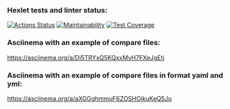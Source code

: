 ### Hexlet tests and linter status:
[![Actions Status](https://github.com/FredNo94/fullstack-javascript-project-46/actions/workflows/hexlet-check.yml/badge.svg)](https://github.com/FredNo94/fullstack-javascript-project-46/actions)
[![Maintainability](https://api.codeclimate.com/v1/badges/be725dfdfbcca97a7777/maintainability)](https://codeclimate.com/github/FredNo94/fullstack-javascript-project-46/maintainability)
[![Test Coverage](https://api.codeclimate.com/v1/badges/be725dfdfbcca97a7777/test_coverage)](https://codeclimate.com/github/FredNo94/fullstack-javascript-project-46/test_coverage)

### Asciinema with an example of compare files:
https://asciinema.org/a/Di5TRYxQ5KQxxMvH7FXeJgEtj

### Asciinema with an example of compare files in format yaml and yml:
https://asciinema.org/a/aXGGghmmuF6ZOSHOikuKeQ5Ju
